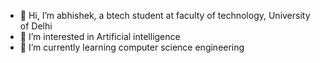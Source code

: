 - 👋 Hi, I’m abhishek, a btech student at faculty of technology, University of Delhi  
- 👀 I’m interested in Artificial intelligence
- 🌱 I’m currently learning computer science engineering
  

<!---
vatsabhishek27/vatsabhishek27 is a ✨ special ✨ repository because its `README.md` (this file) appears on your GitHub profile.
You can click the Preview link to take a look at your changes.
--->
